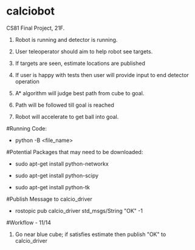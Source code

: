 # calciobot
CS81 Final Project, 21F.


1. Robot is running and detector is running.

2. User teleoperator should aim to help robot see targets.

3. If targets are seen, estimate locations are published

4. If user is happy with tests then user will provide input to end detector operation

5.  A* algorithm will judge best path from cube to goal.

6. Path will be followed till goal is reached

7. Robot will accelerate to get ball into goal.




#Running Code:


* python -B <file_name>


#Potential Packages that may need to be downloaded:

* sudo apt-get install python-networkx

* sudo apt-get install python-scipy

* sudo apt-get install python-tk

#Publish Message to calcio_driver

* rostopic pub calcio_driver std_msgs/String "OK" -1



#Workflow - 11/14

1.  Go near blue cube; if satisfies estimate then publish "OK" to calcio_driver

